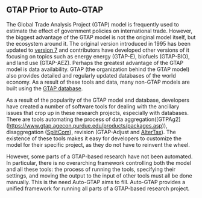 ## GTAP Prior to Auto-GTAP

The Global Trade Analysis Project (GTAP) model is frequently used to estimate the effect of government policies on international trade. However, the biggest advantage of the GTAP model is not the original model itself, but the ecosystem around it. The original version introduced in 1995 has been updated to [version 7](https://jgea.org/resources/jgea/ojs/index.php/jgea/article/view/47) and contributors have developed other versions of it focusing on topics such as energy energy (GTAP-E), biofuels (GTAP-BIO), and land use (GTAP-AEZ). Perhaps the greatest advantage of the GTAP model is data availability. GTAP (the organization behind the GTAP model) also provides detailed and regularly updated databases of the world economy. As a result of these tools and data, many non-GTAP models are built using the [GTAP database](https://www.gtap.agecon.purdue.edu/about/data_models.asp).

As a result of the popularity of the GTAP model and database, developers have created a number of software tools for dealing with the ancillary issues that crop up in these research projects, especially with databases. There are tools automating the process of data aggregation([GTPAg2] (https://www.gtap.agecon.purdue.edu/products/packages.asp)), disaggregation ([SplitCom](https://www.gtap.agecon.purdue.edu/resources/splitcom.asp)), revision (GTAP-Adjust and [AlterTax](https://www.copsmodels.com/webhelp/rungtap/index.html?hc_altertax.htm)). The existence of these tools makes it easy for developers to customize the model for their specific project, as they do not have to reinvent the wheel.

However, some parts of a GTAP-based research have not been automated. In particular, there is no overarching framework controlling both the model and all these tools: the process of running the tools, specifying their settings, and moving the output to the input of other tools must all be done manually. This is the need Auto-GTAP aims to fill. Auto-GTAP provides a unified framework for running all parts of a GTAP-based research project.